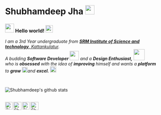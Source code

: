 # Shubhamdeep Jha&nbsp;<img src="https://github.com/TheDudeThatCode/TheDudeThatCode/blob/master/Assets/Mario_Hello_Big.gif" width="30px">

### <img src="https://github.com/TheDudeThatCode/TheDudeThatCode/blob/master/Assets/Hi.gif" width="29px"> Hello world!&nbsp;<img src="https://github.com/TheDudeThatCode/TheDudeThatCode/blob/master/Assets/Earth.gif" width="24px">

<p>
  <em>
    I am a 3rd Year undergraduate from <a href="https://www.srmist.edu.in/"> <b>SRM Institute of Science and technology</b>, Kattankulatur</a>. <br>
    A budding <b>Software Developer</b> <img src="https://github.com/TheDudeThatCode/TheDudeThatCode/blob/master/Assets/Developer.gif" width="30px"> and a <b>Design    Enthusiast,</b>&nbsp;<img src="https://github.com/TheDudeThatCode/TheDudeThatCode/blob/master/Assets/Designer.gif" width="36px"><br>who is <b>obsessed</b>
    with the idea of <b>improving</b> himself and wants a <b>platform</b> to 
    <b>grow</b> <img src="https://github.com/TheDudeThatCode/TheDudeThatCode/blob/master/Assets/Rocket.gif" width="18px">and 
    <b>excel.</b> <img src="https://github.com/TheDudeThatCode/TheDudeThatCode/blob/master/Assets/Medal.gif" width="20px">
  </em>  
</p>


<br>


![Shubhamdeep's github stats](https://github-readme-stats.vercel.app/api?username=TheDudeThatCode&show_icons=true&hide_border=true)

<br>

  <a href="https://in.linkedin.com/in/TheDudeThatCode">
    <img align="left" alt="Shubhamdeep Jha | Linkedin" width="24px" src="https://github.com/TheDudeThatCode/TheDudeThatCode/blob/master/Assets/Linkedin.svg" />
  </a>
  <a href="https://twitter.com/TheDudeThatCode">
    <img align="left" alt="Shubhamdeep Jha | Twitter" width="26px" src="https://github.com/TheDudeThatCode/TheDudeThatCode/blob/master/Assets/Twitter.svg" />
  </a>
  <a href="https://www.instagram.com/thedudethatcode/">
    <img align="left" alt="Shubhamdeep Jha | Instagram" width="24px" src="https://github.com/TheDudeThatCode/TheDudeThatCode/blob/master/Assets/Instagram.svg" />
  </a>
  <a href="mailto:shubhamdeepjha@gmail.com">
    <img align="left" alt="Shubhamdeep Jha | Gmail" width="26px" src="https://github.com/TheDudeThatCode/TheDudeThatCode/blob/master/Assets/Gmail.svg" />
  </a>

<br><br><br>

